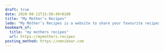 ```yaml
---
draft: true
date: 2020-08-11T15:50:49+0100
title: "My Mother’s Recipes"
lede: "My Mother’s Recipes is a website to share your favourite recipes, built lovingly by my pal, Will Liew."
bookmark_of:
  title: "my mothers recipes"
  url: https://mymothers.recipes
posting_method: https://omnibear.com
---
```

